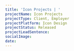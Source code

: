 ```yaml
---
title: 'Icon Projects | '
projectName: Icon Projects
projectType: Client, Employer
projectPlatform: Icon Design
projectStatus: Released
projectLeadSentence: 
socialImage: 
date: 
---
```

